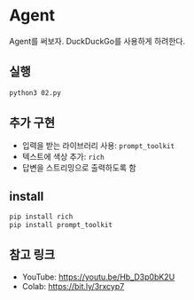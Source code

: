 # Agent

Agent를 써보자. DuckDuckGo를 사용하게 하려한다. 

## 실행

```bash
python3 02.py
```

## 추가 구현
- 입력을 받는 라이브러리 사용: `prompt_toolkit`
- 텍스트에 색상 추가: `rich`
- 답변을 스트리밍으로 출력하도록 함

## install
```bash
pip install rich
pip install prompt_toolkit
```

##  참고 링크
- YouTube: https://youtu.be/Hb_D3p0bK2U
- Colab: https://bit.ly/3rxcyp7 